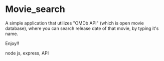 # Movie_search


A simple application that utilizes "OMDb API" (which is open movie database), where you can search release date of that movie, by typing it's name.

Enjoy!!


node js, express, API
